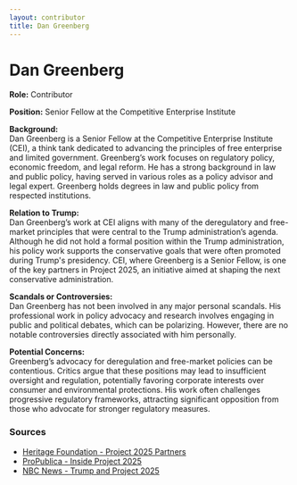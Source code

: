 ```yaml
---
layout: contributor
title: Dan Greenberg
---
```


# Dan Greenberg

**Role:** Contributor

**Position:** Senior Fellow at the Competitive Enterprise Institute

**Background:**  
Dan Greenberg is a Senior Fellow at the Competitive Enterprise Institute (CEI), a think tank dedicated to advancing the principles of free enterprise and limited government. Greenberg’s work focuses on regulatory policy, economic freedom, and legal reform. He has a strong background in law and public policy, having served in various roles as a policy advisor and legal expert. Greenberg holds degrees in law and public policy from respected institutions.

**Relation to Trump:**  
Dan Greenberg’s work at CEI aligns with many of the deregulatory and free-market principles that were central to the Trump administration’s agenda. Although he did not hold a formal position within the Trump administration, his policy work supports the conservative goals that were often promoted during Trump's presidency. CEI, where Greenberg is a Senior Fellow, is one of the key partners in Project 2025, an initiative aimed at shaping the next conservative administration.

**Scandals or Controversies:**  
Dan Greenberg has not been involved in any major personal scandals. His professional work in policy advocacy and research involves engaging in public and political debates, which can be polarizing. However, there are no notable controversies directly associated with him personally.

**Potential Concerns:**  
Greenberg’s advocacy for deregulation and free-market policies can be contentious. Critics argue that these positions may lead to insufficient oversight and regulation, potentially favoring corporate interests over consumer and environmental protections. His work often challenges progressive regulatory frameworks, attracting significant opposition from those who advocate for stronger regulatory measures.

### Sources
- [Heritage Foundation - Project 2025 Partners](https://www.heritage.org/press/project-2025-continues-grow-60-partners-preparing-next-presidential-administration)
- [ProPublica - Inside Project 2025](https://www.propublica.org/article/14-hours-videos-project-2025-conservative-agenda)
- [NBC News - Trump and Project 2025](https://www.nbcnews.com/news/trump-project-2025-overhaul-federal-government)
